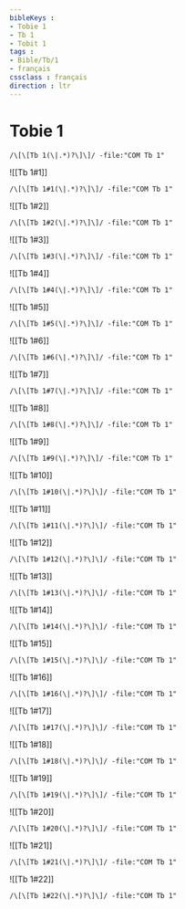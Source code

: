 ```yaml
---
bibleKeys : 
- Tobie 1
- Tb 1
- Tobit 1
tags : 
- Bible/Tb/1
- français
cssclass : français
direction : ltr
---
```


# Tobie 1

```query
/\[\[Tb 1(\|.*)?\]\]/ -file:"COM Tb 1"
```



![[Tb 1#1]]

```query
/\[\[Tb 1#1(\|.*)?\]\]/ -file:"COM Tb 1"
```

![[Tb 1#2]]

```query
/\[\[Tb 1#2(\|.*)?\]\]/ -file:"COM Tb 1"
```

![[Tb 1#3]]

```query
/\[\[Tb 1#3(\|.*)?\]\]/ -file:"COM Tb 1"
```

![[Tb 1#4]]

```query
/\[\[Tb 1#4(\|.*)?\]\]/ -file:"COM Tb 1"
```

![[Tb 1#5]]

```query
/\[\[Tb 1#5(\|.*)?\]\]/ -file:"COM Tb 1"
```

![[Tb 1#6]]

```query
/\[\[Tb 1#6(\|.*)?\]\]/ -file:"COM Tb 1"
```

![[Tb 1#7]]

```query
/\[\[Tb 1#7(\|.*)?\]\]/ -file:"COM Tb 1"
```

![[Tb 1#8]]

```query
/\[\[Tb 1#8(\|.*)?\]\]/ -file:"COM Tb 1"
```

![[Tb 1#9]]

```query
/\[\[Tb 1#9(\|.*)?\]\]/ -file:"COM Tb 1"
```

![[Tb 1#10]]

```query
/\[\[Tb 1#10(\|.*)?\]\]/ -file:"COM Tb 1"
```

![[Tb 1#11]]

```query
/\[\[Tb 1#11(\|.*)?\]\]/ -file:"COM Tb 1"
```

![[Tb 1#12]]

```query
/\[\[Tb 1#12(\|.*)?\]\]/ -file:"COM Tb 1"
```

![[Tb 1#13]]

```query
/\[\[Tb 1#13(\|.*)?\]\]/ -file:"COM Tb 1"
```

![[Tb 1#14]]

```query
/\[\[Tb 1#14(\|.*)?\]\]/ -file:"COM Tb 1"
```

![[Tb 1#15]]

```query
/\[\[Tb 1#15(\|.*)?\]\]/ -file:"COM Tb 1"
```

![[Tb 1#16]]

```query
/\[\[Tb 1#16(\|.*)?\]\]/ -file:"COM Tb 1"
```

![[Tb 1#17]]

```query
/\[\[Tb 1#17(\|.*)?\]\]/ -file:"COM Tb 1"
```

![[Tb 1#18]]

```query
/\[\[Tb 1#18(\|.*)?\]\]/ -file:"COM Tb 1"
```

![[Tb 1#19]]

```query
/\[\[Tb 1#19(\|.*)?\]\]/ -file:"COM Tb 1"
```

![[Tb 1#20]]

```query
/\[\[Tb 1#20(\|.*)?\]\]/ -file:"COM Tb 1"
```

![[Tb 1#21]]

```query
/\[\[Tb 1#21(\|.*)?\]\]/ -file:"COM Tb 1"
```

![[Tb 1#22]]

```query
/\[\[Tb 1#22(\|.*)?\]\]/ -file:"COM Tb 1"
```

